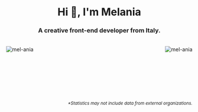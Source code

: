 <h1 align="center">Hi 👋, I'm Melania</h1>
<h3 align="center">A creative front-end developer from Italy.</h3>
<br />

<a href="https://github.com/anuraghazra/github-readme-stats">
  <img align="left" src="https://github-readme-stats-mel-ania.vercel.app/api/top-langs?username=mel-ania&langs_count=10&show_icons=true&hide_border=true&locale=en&layout=compact&role=OWNER,ORGANIZATION_MEMBER,COLLABORATOR&bg_color=30,1076eb,2aa84b&title_color=fff&text_color=fff" alt="mel-ania" />
</a>
<a href="https://github.com/anuraghazra/convoychat">
  <img align="right" src="https://github-readme-stats-mel-ania.vercel.app/api?username=mel-ania&show_icons=true&hide_border=true&locale=en&hide=issues,contribs&role=OWNER,ORGANIZATION_MEMBER,COLLABORATOR&bg_color=30,e96443,904e95&title_color=fff&text_color=fff&icon_color=fff" alt="mel-ania" />
</a>

<br /><br /><br /><br /><br /><br /><br />

<p align='right'>
  <i>
    <sub>
      *Statistics may not include data from external organizations.
    </sub>
  </i>
</p>

<!--
https://github.com/anuraghazra/anuraghazra/blob/master/README.md

---

<h3 align="left">Languages and Tools:</h3>
<p align="left">
<code><img height="20" alt="javascript" src="https://raw.githubusercontent.com/github/explore/80688e429a7d4ef2fca1e82350fe8e3517d3494d/topics/javascript/javascript.png"></code>
<code><img height="20" alt="typescript" src="https://raw.githubusercontent.com/github/explore/80688e429a7d4ef2fca1e82350fe8e3517d3494d/topics/typescript/typescript.png"></code>
<code><img height="20" alt="react" src="https://raw.githubusercontent.com/github/explore/80688e429a7d4ef2fca1e82350fe8e3517d3494d/topics/react/react.png"></code>
<code><img height="20" alt="nodejs" src="https://raw.githubusercontent.com/github/explore/80688e429a7d4ef2fca1e82350fe8e3517d3494d/topics/nodejs/nodejs.png"></code>
</p>

-->
